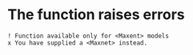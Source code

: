 # The function raises errors

    ! Function available only for <Maxent> models
    x You have supplied a <Maxnet> instead.

